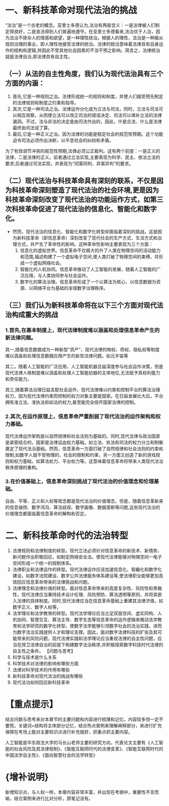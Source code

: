 # 一、新科技革命对现代法治的挑战
“法治”是一个古老的概念。亚里士多德认为,法治有两层含义：一是法律被人们制定得良好，二是良法得到人们普遍地遵守。在亚里士多德看来,法治优于人治，因为法治不掺杂人的情感和欲望，是一种理性统治。根据人的理性，法治是一种服从规则治理的事业，即人理性地接受法律的统治。法律的统治意味着法律具有自身运作的结构和逻辑,并因此不受其他社会因素的不当干预之影响。简言之，法律统治就是法律自治,即法律具有自主性。
## （一）从法的自主性角度，我们认为现代法治具有三个方面的内涵：
1. 首先,它是一种规则之治。法律形成统一的规则和制度，并使人们接受预先制定的法律规则和制度之约束和指导。
2. 其次,它是一种司法之治。法律运作分化成为立法与司法，同时，立法与司法可以相互观察，从而使立法可以改正司法的错误决定、司法可以填补立法的法律漏洞。不过，法与非法的决定是由司法作出的，因此，什是合法、什么是法律最终由司法说了算。
3. 最后,它是一种正义之治。因为法律的功能是稳定社会的规范性预期。这个功能迫令司法必须作出决断，以平息社会的纠纷和矛盾。

为了有效调节冲突的规范性预期,法律必须公正裁判。这有两个前提：一是正义的法律，二是法律的正义。前者通过立法实现,主要表现为科学、民主、依法立法的要求;后者通过司法实现，并表现为“同案同判、异案异判”的要求。
## （二）现代法治与科技革命具有深刻的联系，不仅是因为科技革命深刻塑造了现代法治的社会环境,更是因为科技革命深刻改变了现代法治的功能运作方式，如第三次科技革命促进了现代法治的信息化、智能化和数字化。
- 然而，现代法治的信息化、智能化和数字化转型却面临着深刻的挑战。这是因为新科技革命（即信息革命）深刻改变了现代社会的生产方式、生活方式和治理方式，并产生了革命性的影响。这种革命性影响主要表现为三个方面：
	1. 信息化的虚拟世界。信息革命不仅极大的升了人类在物理空间的活动能力和范围,福述构建了一个虚拟电子空间,使人类打破了物理空间的束缚，并形成一个虚拟网络社会。
	2. 智能化的人机协同。信息革命推动了人工智能的发展，随着人工智能的广泛应用，与人类协同参与社会运作。
	3. 数字化的算法治理。信息革命形成了一个以算法为核心、以信息数据为资源、以网络平台为基础的全球数字治理秩序。
## （三）我们认为新科技革命将在以下三个方面对现代法治构成重大的挑战
### 1.首先,在基本制度上，现代法律制度难以涵盖和处理信息革命产生的新法律问题。
其一,随着信息数据成为一种新型“资产”，现代法律的物权、债权、隐私权等制度难以涵盖和处理信息数据应用产生的新型法律问题。如元宇宙等

其二，随着人工智能的广泛应用，人工智能机器旦益深度参与社会运作决策，但是现代法律人格制度难以涵盖和处理人工智能初器的主体地位,无法赋予其权利能力和责任能力。

其三,随着算法治理日益支配社会运作，现代法律难以约束和控制平台的算法治理权力，因为现代法律约束而控制的权力对象主要是国家。在日益发展壮大后，平台拥有准立法、准执法和如法的权力,甚至能完全绕开国家法律的控制。
### 2.其次,在运作原理上，信息革命严重削弱了现代法治的运作架构和权力基础。
现代法律运作架构是以自然规律和社会法则为基础的。同时,现代法律与政治国家是紧密结合的，国家是法律运血权力基础，如立法、执法和司法的权力分立和制衡奠定了现代法治基础。然而，信息革命一方面打破了自然规律和社会法则的约束和限制,如数字人就不受物理的、社会的限制和约束，另一方面又创造了新的游戏规则和权力基础，如算法权力、平台权力等。这意味着信息革命将带来人类现代法治秩序原理的重构。
### 3.在价值基础上，信息革命深刻挑战了现代法治的价值理念和伦理基础。
自由、平等、正义和人权等观念都是现代法治的价值理念。但是，随着信息革新来的信息操控、数字鸿沟、算法歧视、数字画像、数据垄断等问题,这些现代法治的价值理念都面临着信息革命的解构和否定。
# 二、新科技革命时代的法治转型
1. 法律规则和法律制度的转型。现代立法必须针对信息革命的新技术、新情势、新问题作出积极回应，如制定网络安全法。使现代法律能够对物理空间一电子空间形成一个统一的规制体系。
2. 法律职业和法律运作的转型。现代法律运作应该加速信息化、智繼化和数字化建设，如数字法院建设、数字公共法律服务体系建设等,使法律职业能够更加高效回应信息革命带来的法律挑战和问题。
3. 法律理念和法律价值的转型。面对信息革命带来的高度复杂性、风险性和黑箱性，现代法律应当秉持技术设计伦理、风险预防、算法透明等原则，并将其嵌入法律的具体制度。同时,现代法律应当在信息革命基础上重建其法律济值，如数字正义、数字人权等。
4. 法学理论和法学教育的转型。现代法学理论应当立足双层空间、虚实同构、人机协同、智慧交互、算法主导、数字生态等信息革命的运作逻辑来推动法学教育和法学研究的数字化转型，使数字法学能够引领数字社会的法治实践，进而为数字法治实践提供人才和理论支撑。因此，面对数字法律科技的扩张及其可能带来的风险问题，现代法律实践和法学理论应当重视法律的自主性问题，应当在捍卫法律自治的前提下构建数字法治秩序,并积极探索数字科技时代法律的自主性之条件。
【问题与思考】
1. 科学与技术是什么关系
2. 科学技术对法律的影响有哪些方面
3. 法律对科学技术的作用有哪些
4. 新科技革命对现代法治的挑战有哪些
5. 现代法治如何回应新科技革命
# 【重点提示】
结合问题与思考来对本章节的主要问题和内容进行梳理和记忆，内容较多但一定不要慌，关键词+结构将主体部分记忆，结合热点案例来理解阐释部分，来进行扩充保障在考场上能对主要知识点进行补充就好，抓重点抓主要内容。

人工智能是华东政法大学的马长山老师主要的研究方向，代表论文主要有《人工智能的社会风险及其法律规制》、《智能互联网时代的法律变革》、《智能互联网时代的中国法学自主性》、《面向智慧社会的法学转型》
# {增补说明}
新增知识点，与人权一样，本章内容非常丰富，并出现在考纲中，重要性不言而喻，结合案例来进行比对分析，原笔记没有。